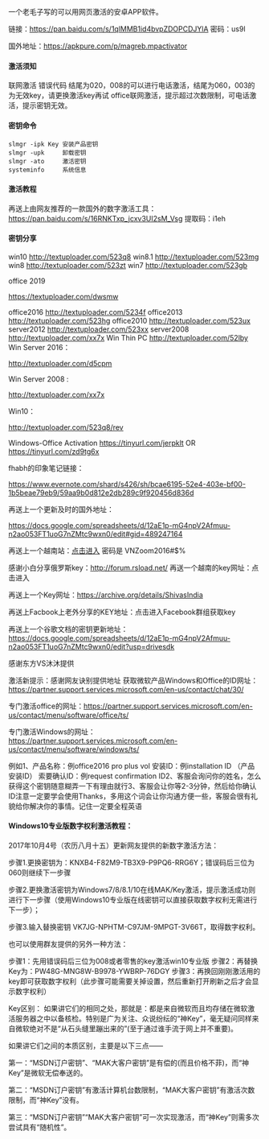 一个老毛子写的可以用网页激活的安卓APP软件。

链接：https://pan.baidu.com/s/1qlMMB1id4bvpZDOPCDJYlA 密码：us9l   

国外地址：https://apkpure.com/p/magreb.mpactivator



#### 激活须知 

联网激活 错误代码 结尾为020，008的可以进行电话激活，结尾为060，003的为无效key，请更换激活key再试 office联网激活，提示超过次数限制，可电话激活，提示密钥无效。



#### 密钥命令

```
slmgr -ipk Key 安装产品密钥
slmgr -upk     卸载密钥
slmgr -ato     激活密钥
systeminfo     系统信息
```



#### 激活教程

再送上由网友推荐的一款国外的数字激活工具：https://pan.baidu.com/s/16RNKTxp_jcxv3UI2sM_Vsg   提取码：i1eh



#### 密钥分享

win10
http://textuploader.com/523q8
win8.1
http://textuploader.com/523mg
win8
http://textuploader.com/523zt
win7
http://textuploader.com/523gb

office 2019

https://textuploader.com/dwsmw

office2016
http://textuploader.com/5234f
office2013
http://textuploader.com/523hg
office2010
http://textuploader.com/523ux
server2012
http://textuploader.com/523xx
server2008
http://textuploader.com/xx7x
Win Thin PC
http://textuploader.com/52lby
Win Server 2016：

http://textuploader.com/d5cpm

Win Server 2008 : 

http://textuploader.com/xx7x

Win10：

http://textuploader.com/523q8/rev

Windows-Office Activation
https://tinyurl.com/jerpklt
OR
https://tinyurl.com/zd9tg6x

fhabh的印象笔记链接：

https://www.evernote.com/shard/s426/sh/bcae6195-52e4-403e-bf00-1b5beae79eb9/59aa9b0d812e2db289c9f920456d836d

再送上一个更新及时的国外地址：

https://docs.google.com/spreadsheets/d/12aE1p-mG4npV2Afmuu-n2ao053FT1uoG7nZMtc9wxn0/edit#gid=489247164

再送上一个越南站：[点击进入](http://www.vn-zoom.com/f181/?do=doenterpwd)   密码是  VNZoom2016#$%

感谢小白分享俄罗斯key：http://forum.rsload.net/
再送一个越南的key网址：点击进入

再送上一个Key网址：https://archive.org/details/ShivasIndia

再送上Facbook上老外分享的KEY地址：点击进入Facebook群组获取key    

再送上一个谷歌文档的密钥更新地址：https://docs.google.com/spreadsheets/d/12aE1p-mG4npV2Afmuu-n2ao053FT1uoG7nZMtc9wxn0/edit?usp=drivesdk

感谢东方VS沐沐提供

激活新提示：感谢网友诀别提供地址
获取微软产品Windows和Office的ID网址：https://partner.support.services.microsoft.com/en-us/contact/chat/30/

专门激活office的网址：https://partner.support.services.microsoft.com/en-us/contact/menu/software/office/ts/

专门激活Windows的网址：https://partner.support.services.microsoft.com/en-us/contact/menu/software/windows/ts/

例如1、产品名称：例office2016 pro plus vol 安装ID：例installation ID （产品安装ID） 索要确认ID：例request confirmation ID2、客服会询问你的姓名，怎么获得这个密钥随意糊弄一下有理由就行3、客服会让你等2-3分钟，然后给你确认ID注意一定要学会使用Thanks，多用这个词会让你沟通方便一些，客服会很有礼貌给你解决你的事情。记住一定要全程英语



#### Windows10专业版数字权利激活教程：

2017年10月4号（农历八月十五）更新网友提供的新数字激活方法：

步骤1.更换密钥为：KNXB4-F82M9-TB3X9-P9PQ6-RRG6Y；错误码后三位为060则继续下一步骤

步骤2.更换激活密钥为Windows7/8/8.1/10在线MAK/Key激活，提示激活成功则进行下一步骤（使用Windows10专业版在线密钥可以直接获取数字权利无需进行下一步）；

步骤3.输入替换密钥 VK7JG-NPHTM-C97JM-9MPGT-3V66T，取得数字权利。

也可以使用群友提供的另外一种方法：

步骤1：先用错误码后三位为008或者零售的key激活win10专业版
步骤2：再替换Key为：PW48G-MNG8W-B9978-YWBRP-76DGY
步骤3：再换回刚刚激活用的key即可获取数字权利（此步骤可能需要关掉设置，然后重新打开刷新之后才会显示数字权利）

Key区别：
如果讲它们的相同之处，那就是：都是来自微软而且均存储在微软激活服务器之中以备核检。特别是广为关注、众说纷纭的“神Key”，毫无疑问同样来自微软绝对不是“从石头缝里蹦出来的”(至于通过谁手流于网上并不重要)。

如果讲它们之间的本质区别，主要是以下三点——

第一：“MSDN订户密钥”、“MAK大客户密钥”是有偿的(而且价格不菲)，而“神Key”是微软无偿奉送的。

第二：“MSDN订户密钥”有激活计算机台数限制，“MAK大客户密钥”有激活次数限制，而“神Key”没有。

第三：“MSDN订户密钥”“MAK大客户密钥”可一次实现激活，而“神Key”则需多次尝试具有“随机性”。
